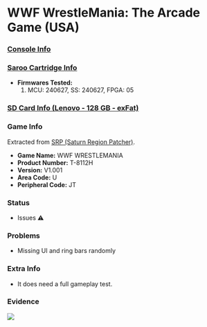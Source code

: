 # WWF WrestleMania: The Arcade Game (USA)

### [Console Info](../../../../Info/Consoles/VA13/README.md)

### [Saroo Cartridge Info](../../../../Info/Cartridges/RetroGameParadiseStore/1.32F/README.md)

- <b>Firmwares Tested:</b>
  1. MCU: 240627, SS: 240627, FPGA: 05

### [SD Card Info (Lenovo - 128 GB - exFat)](../../../../Info/SdCards/Lenovo/128GB/exfat/README.md)

### Game Info

Extracted from [SRP (Saturn Region Patcher)](https://segaxtreme.net/resources/saturn-region-patcher.81/download).

- <b>Game Name:</b> WWF WRESTLEMANIA
- <b>Product Number:</b> T-8112H
- <b>Version:</b> V1.001
- <b>Area Code:</b> U
- <b>Peripheral Code:</b> JT

### Status

- Issues :warning:

### Problems

- Missing UI and ring bars randomly

### Extra Info

- It does need a full gameplay test.

### Evidence

[![](https://img.youtube.com/vi/zRcdKdX7SC0/0.jpg)](https://www.youtube.com/watch?v=zRcdKdX7SC0)
